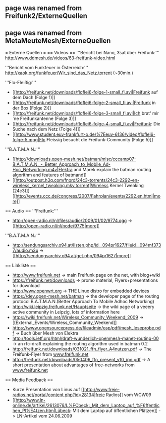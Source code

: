 ## page was renamed from Freifunk2/ExterneQuellen
## page was renamed from MetaMeuteMesh/ExterneQuellen
= Externe Quellen =
== Videos ==
'''Bericht bei Nano, 3sat über Freifunk:''' http://www.ddmesh.de/videos/63-freifunk-video.html

'''Bericht vom Funkfeuer in Österreich:''' http://xaok.org/funkfeuer/Wir_sind_das_Netz.torrent (~30min.)

'''Flo-Fleißig:'''
 * [[http://freifunk.net/downloads/floflei6-folge-1-small_fi.avi|Freifunk auf dem Dach (Folge 1)]]
 * [[http://freifunk.net/downloads/floflei6-folge-2-small_fi.avi|Freifunk in der Box (Folge 2)]]
 * [[http://freifunk.net/downloads/floflei6-folge-3-small_fi.avi|Ich brat' mir 'ne Freifunkantenne (Folge 3)]]
 * [[http://freifunk.net/downloads/floflei6-folge-4-small_fi.avi|Freifunk: Die Suche nach dem Netz (Folge 4)]]
 * [[http://www.student.euv-frankfurt-o.de/%7Eeuv-6136/video/floflei6-folge-5.mpg|Flo Fleissig besucht die Freifunk-Community (Folge 5)]]

'''B.A.T.M.A.N.:'''
 * [[http://downloads.open-mesh.net/batman/misc/cccamp07-B.A.T.M.A.N._-_Better_Approach_to_Mobile_Ad-Hoc_Networking.m4v|Elektra and Marek explain the batman routing algorithm and features of batmand]]
 * [[http://outpost.h3q.com/fnord/24c3-torrents/24c3-2292-en-wireless_kernel_tweaking.mkv.torrent|Wireless Kernel Tweaking (24c3)]] [[http://events.ccc.de/congress/2007/Fahrplan/events/2292.en.html|more]]

== Audio ==
'''Freifunk:'''
 * http://open-radio.nl/nl/files/audio/2009/01/02/9774.ogg -> [[http://open-radio.nl/nl/node/9775|more]]

'''B.A.T.M.A.N.:'''
 * http://sendungsarchiv.o94.at/listen.php/id__094pr1627/fileid__094mf3737/audio.m3u -> [[http://sendungsarchiv.o94.at/get.php/094pr1627|more]] 

== Linkliste ==
 * http://www.freifunk.net -> main Freifunk page on the net, with blog+wiki
 * https://freifunk.net/downloads -> promo material, Flyers+presentations for download
 * http://www.openwrt.org -> THE Linux distro for embedded devices
 * https://dev.open-mesh.net/batman -> the developer page of the routing protocol B.A.T.M.A.N.(Better Approach To Mobile Adhoc Networking)
 * http://wiki.leipzig.freifunk.net/Hauptseite -> the wiki page of a veeery active community in Leipzig, lots of information here
 * https://wiki.freifunk.net/Wireless_Community_Weekend_2009 -> [[External_Events/Wireless_Community_Weekend]]
 * https://www.opensourcepress.de/fileadmin/osp/pdf/mesh_leseprobe.pdf -> Buch über Mesh von Elektra
 * http://tools.ietf.org/html/draft-wunderlich-openmesh-manet-routing-00 -> an rfc-draft explaining the routing algorithm used in batman 0.2
 * http://freifunk.net/downloads/031021_ffn_flyer_A4nutzen.pdf -> The Freifunk-Flyer from www.freifunk.net
 * http://freifunk.net/downloads/050406_ffn_present_v10_jpn.pdf -> A short presentation about advantages of free-networks from www.freifunk.net

== Media Feedback ==
 * Kurze Presentation von Linus auf [[http://www.freie-radios.net/portal/content.php?id=28134|freie Radios]] vom WCW09
 * [[http://www.ln-online.de/artikel/2613076/L%FCbeck:_Mit_dem_Laptop_auf_%F6ffentlichen_Pl%E4tzen.htm|Lübeck: Mit dem Laptop auf öffentlichen Plätzen]] -> LN-Artikel vom 24.06.2009